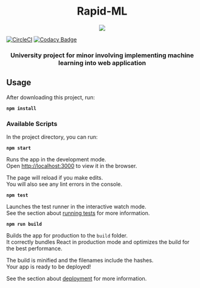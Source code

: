 <h1 align="center">Rapid-ML</h1>

<p align="center"><img src="https://encrypted-tbn0.gstatic.com/images?q=tbn:ANd9GcS36l3O99xOUf0lTiL-vr0JMR6-K62fLg75IbbniDXtpUuRWWM2"></p>

[![CircleCI](https://circleci.com/gh/vaneker/rapid-ml-client.svg?style=svg)](https://circleci.com/gh/vaneker/rapid-ml-client)
[![Codacy Badge](https://api.codacy.com/project/badge/Grade/5c82b2f918ff4d309a4ea1a5a0b3428d)](https://www.codacy.com/app/vaneker/rapid-ml-client?utm_source=github.com&amp;utm_medium=referral&amp;utm_content=vaneker/rapid-ml-client&amp;utm_campaign=Badge_Grade)


<h3 align="center">University project for minor involving implementing machine learning into web application</h3>


## Usage

After downloading this project, run:

**`npm install`**

### Available Scripts

In the project directory, you can run:

**`npm start`**

Runs the app in the development mode.<br>
Open [http://localhost:3000](http://localhost:3000) to view it in the browser.

The page will reload if you make edits.<br>
You will also see any lint errors in the console.

**`npm test`**

Launches the test runner in the interactive watch mode.<br>
See the section about [running tests](https://facebook.github.io/create-react-app/docs/running-tests) for more information.

**`npm run build`**

Builds the app for production to the `build` folder.<br>
It correctly bundles React in production mode and optimizes the build for the best performance.

The build is minified and the filenames include the hashes.<br>
Your app is ready to be deployed!

See the section about [deployment](https://facebook.github.io/create-react-app/docs/deployment) for more information.
